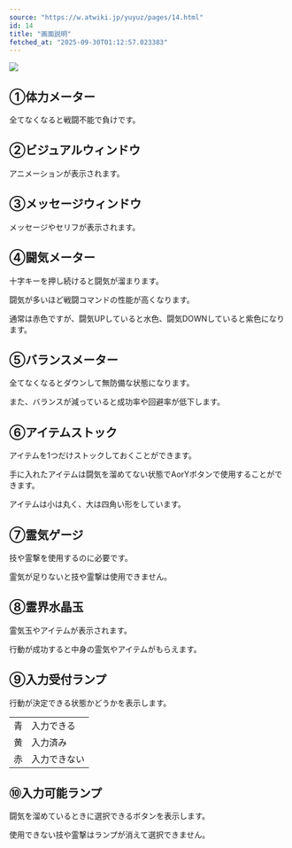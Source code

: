 ```yaml
---
source: "https://w.atwiki.jp/yuyuz/pages/14.html"
id: 14
title: "画面説明"
fetched_at: "2025-09-30T01:12:57.023383"
---
```


![](https://w.atwiki.jp//img.atwiki.jp/yuyuz/attach/14/2/gamen.png)

## ①体力メーター

全てなくなると戦闘不能で負けです。

## ②ビジュアルウィンドウ

アニメーションが表示されます。

## ③メッセージウィンドウ

メッセージやセリフが表示されます。

## ④闘気メーター

十字キーを押し続けると闘気が溜まります。
  
闘気が多いほど戦闘コマンドの性能が高くなります。
  
通常は赤色ですが、闘気UPしていると水色、闘気DOWNしていると紫色になります。

## ⑤バランスメーター

全てなくなるとダウンして無防備な状態になります。
  
また、バランスが減っていると成功率や回避率が低下します。

## ⑥アイテムストック

アイテムを1つだけストックしておくことができます。
  
手に入れたアイテムは闘気を溜めてない状態でAorYボタンで使用することができます。
  
アイテムは小は丸く、大は四角い形をしています。

## ⑦霊気ゲージ

技や霊撃を使用するのに必要です。
  
霊気が足りないと技や霊撃は使用できません。

## ⑧霊界水晶玉

霊気玉やアイテムが表示されます。
  
行動が成功すると中身の霊気やアイテムがもらえます。

## ⑨入力受付ランプ

行動が決定できる状態かどうかを表示します。

|  |  |
| --- | --- |
| 青 | 入力できる |
| 黄 | 入力済み |
| 赤 | 入力できない |

## ⑩入力可能ランプ

闘気を溜めているときに選択できるボタンを表示します。
  
使用できない技や霊撃はランプが消えて選択できません。
